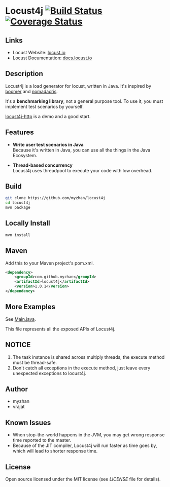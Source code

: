 # Locust4j [![Build Status](https://travis-ci.org/myzhan/locust4j.svg?branch=master)](https://travis-ci.org/myzhan/locust4j) [![Coverage Status](https://codecov.io/gh/myzhan/locust4j/branch/master/graph/badge.svg)](https://codecov.io/gh/myzhan/locust4j)

## Links

* Locust Website: <a href="http://locust.io">locust.io</a>
* Locust Documentation: <a href="http://docs.locust.io">docs.locust.io</a>

## Description

Locust4j is a load generator for locust, written in Java. It's inspired by [boomer](https://github.com/myzhan/boomer) 
and [nomadacris](https://github.com/vrajat/nomadacris).

It's a **benchmarking library**, not a general purpose tool. To use it, you must implement test scenarios by yourself.

[locust4j-http](https://github.com/myzhan/locust4j-http) is a demo and a good start.

## Features

* **Write user test scenarios in Java** <br>
Because it's written in Java, you can use all the things in the Java Ecosystem.

* **Thread-based concurrency** <br>
Locust4j uses threadpool to execute your code with low overhead.

## Build

```bash
git clone https://github.com/myzhan/locust4j
cd locust4j
mvn package
```

## Locally Install
```bash
mvn install
```

## Maven

Add this to your Maven project's pom.xml.

```xml
<dependency>
    <groupId>com.github.myzhan</groupId>
    <artifactId>locust4j</artifactId>
    <version>1.0.1</version>
</dependency>
```

## More Examples

See [Main.java](examples/task/Main.java).

This file represents all the exposed APIs of Locust4j.

## NOTICE
1. The task instance is shared across multiply threads, the execute method must be thread-safe.
2. Don't catch all exceptions in the execute method, just leave every unexpected exceptions to locust4j.

## Author

* myzhan
* vrajat

## Known Issues

* When stop-the-world happens in the JVM, you may get wrong response time reported to the master.
* Because of the JIT compiler, Locust4j will run faster as time goes by, which will lead to shorter response time.

## License

Open source licensed under the MIT license (see _LICENSE_ file for details).
